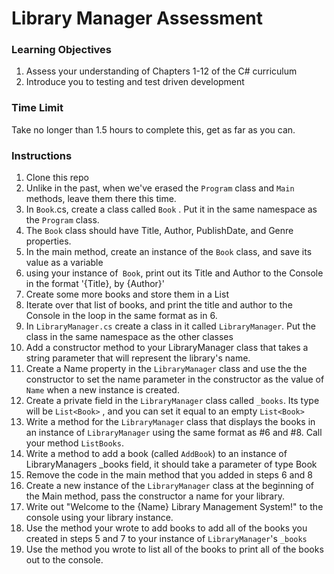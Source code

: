 # Library Manager Assessment
### Learning Objectives
1. Assess your understanding of Chapters 1-12 of the C# curriculum
1. Introduce you to testing and test driven development

### Time Limit
Take no longer than 1.5 hours to complete this, get as far as you can.

### Instructions
1. Clone this repo
1. Unlike in the past, when we've erased the `Program` class and `Main` methods, leave them there this time.
1. In `Book`.cs, create a class called `Book` . Put it in the same namespace as the `Program` class.
1. The `Book` class should have Title, Author, PublishDate, and Genre properties.
1. In the main method, create an instance of the `Book` class, and save its value as a variable
1. using your instance of` Book`, print out its Title and Author to the Console in the format   '{Title}, by {Author}'
1. Create some more books and store them in a List
1. Iterate over that list of books, and print the title and author to the Console in the loop in the same format as in 6.
1. In `LibraryManager.cs` create a class in it called `LibraryManager`. Put the class in the same namespace as the other classes
1. Add a constructor method to your LibraryManager class that takes a string parameter that will represent the library's name.
1. Create a Name property in the `LibraryManager` class and use the the constructor to set the name parameter in the constructor as the value of `Name` when a new instance is created.
1. Create a private field in the `LibraryManager` class called `_books`. Its type will be `List<Book>` , and you can set it equal to an empty `List<Book>`
1. Write a method for the `LibraryManager` class that displays the books in an instance of `LibraryManager` using the same format as #6 and #8. Call your method `ListBooks`.
1. Write a method to add a book (called `AddBook`) to an instance of LibraryManagers _books field, it should take a parameter of type Book
1. Remove the code in the main method that you added in steps 6 and 8
1. Create a new instance of the `LibraryManager` class at the beginning of the Main method, pass the constructor a name for your library.
1. Write out "Welcome to the {Name} Library Management System!" to the console using your library instance.
1. Use the method your wrote to add books to add all of the books you created in steps 5 and 7 to your instance of `LibraryManager`'s `_books`
1. Use the method you wrote to list all of the books to print all of the books out to the console. 